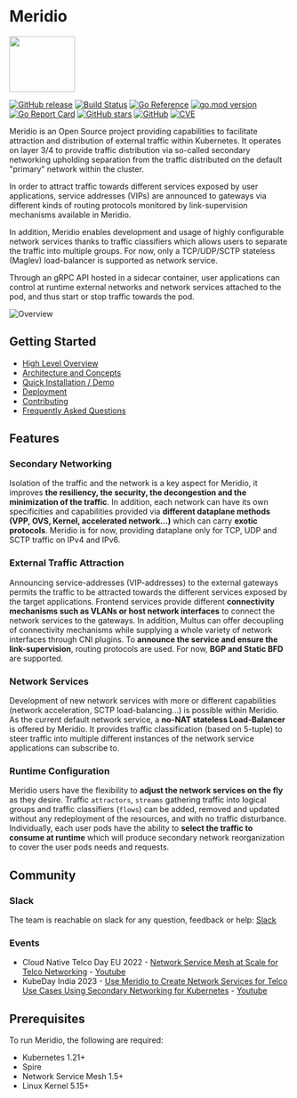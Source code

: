 # Meridio

<img src="docs/resources/Logo.svg" width="118" height="100">

[![GitHub release](https://img.shields.io/github/release/nordix/meridio)](https://GitHub.com/nordix/meridio/releases/)
[![Build Status](https://jenkins.nordix.org/job/meridio-periodic/badge/icon)](https://jenkins.nordix.org/job/meridio-periodic/)
[![Go Reference](https://img.shields.io/badge/godoc-reference-blue)](https://pkg.go.dev/github.com/nordix/meridio)
[![go.mod version](https://img.shields.io/github/go-mod/go-version/nordix/meridio)](https://github.com/nordix/meridio)
[![Go Report Card](https://goreportcard.com/badge/github.com/nordix/meridio)](https://goreportcard.com/report/github.com/nordix/meridio)
[![GitHub stars](https://img.shields.io/github/stars/nordix/meridio)](https://github.com/nordix/meridio/stargazers)
[![GitHub](https://img.shields.io/github/license/nordix/meridio)](LICENSE)
[![CVE](https://jenkins.nordix.org/job/meridio-periodic-security-scan/badge/icon?config=meridio-vulnerabilities)](https://jenkins.nordix.org/job/meridio-periodic-security-scan/)

Meridio is an Open Source project providing capabilities to facilitate attraction and distribution of external traffic within Kubernetes. It operates on layer 3/4 to provide traffic distribution via so-called secondary networking upholding separation from the traffic distributed on the default "primary" network within the cluster.

In order to attract traffic towards different services exposed by user applications, service addresses (VIPs) are announced to gateways via different kinds of routing protocols monitored by link-supervision mechanisms available in Meridio.

In addition, Meridio enables development and usage of highly configurable network services thanks to traffic classifiers which allows users to separate the traffic into multiple groups. For now, only a TCP/UDP/SCTP stateless (Maglev) load-balancer is supported as network service.

Through an gRPC API hosted in a sidecar container, user applications can control at runtime external networks and network services attached to the pod, and thus start or stop traffic towards the pod.

![Overview](docs/resources/High-Level-Overview.svg)

## Getting Started

* [High Level Overview](docs/overview.md)
* [Architecture and Concepts](docs/readme.md#table-of-contents)
* [Quick Installation / Demo](docs/demo/readme.md)
* [Deployment](docs/deployment.md)
* [Contributing](CONTRIBUTING.md)
* [Frequently Asked Questions](docs/faq.md)

## Features

### Secondary Networking

Isolation of the traffic and the network is a key aspect for Meridio, it improves **the resiliency, the security, the decongestion and the minimization of the traffic**. In addition, each network can have its own specificities and capabilities provided via **different dataplane methods (VPP, OVS, Kernel, accelerated network...)** which can carry **exotic protocols**. Meridio is for now, providing dataplane only for TCP, UDP and SCTP traffic on IPv4 and IPv6.

### External Traffic Attraction

Announcing service-addresses (VIP-addresses) to the external gateways permits the traffic to be attracted towards the different services exposed by the target applications. Frontend services provide different **connectivity mechanisms such as VLANs or host network interfaces** to connect the network services to the gateways. In addition, Multus can offer decoupling of connectivity mechanisms while supplying a whole variety of network interfaces through CNI plugins. To **announce the service and ensure the link-supervision**, routing protocols are used. For now, **BGP and Static BFD** are supported.

### Network Services

Development of new network services with more or different capabilities (network acceleration, SCTP load-balancing...) is possible within Meridio.
As the current default network service, a **no-NAT stateless Load-Balancer** is offered by Meridio. It provides traffic classification (based on 5-tuple) to steer traffic into multiple different instances of the network service applications can subscribe to.

### Runtime Configuration

Meridio users have the flexibility to **adjust the network services on the fly** as they desire. Traffic `attractors`, `streams` gathering traffic into logical groups and traffic classifiers (`flows`) can be added, removed and updated without any redeployment of the resources, and with no traffic disturbance. Individually, each user pods have the ability to **select the traffic to consume at runtime** which will produce secondary network reorganization to cover the user pods needs and requests.

## Community

### Slack

The team is reachable on slack for any question, feedback or help: [Slack](https://cloud-native.slack.com/archives/C03ETG3J04S)

### Events

* Cloud Native Telco Day EU 2022 - [Network Service Mesh at Scale for Telco Networking](https://sched.co/zsoW) - [Youtube](https://www.youtube.com/watch?v=_9NNwTey6UM)
* KubeDay India 2023 - [Use Meridio to Create Network Services for Telco Use Cases Using Secondary Networking for Kubernetes](https://sched.co/1T740) - [Youtube](https://www.youtube.com/watch?v=oWuimHoSg4k)

## Prerequisites

To run Meridio, the following are required:
* Kubernetes 1.21+
* Spire
* Network Service Mesh 1.5+
* Linux Kernel 5.15+
